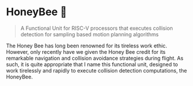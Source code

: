 # HoneyBee :honeybee:
> A Functional Unit for RISC-V processors that executes collision detection for sampling based motion planning algorithms

The Honey Bee has long been renowned for its tireless work ethic. However, only recently have we given the Honey Bee credit for its remarkable navigation and collision avoidance strategies during flight. As such, it is quite appropriate that I name this functional unit, designed to work tirelessly and rapidly to execute collision detection computations, the HoneyBee.
